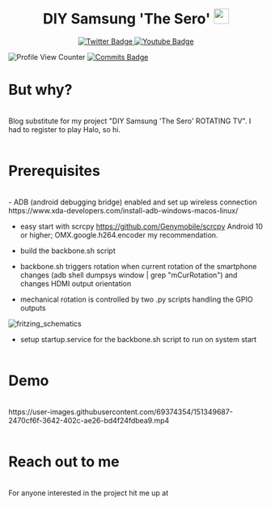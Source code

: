<div id="badges" align="center">
    <h1>
    DIY Samsung 'The Sero'
    <img src="https://media.giphy.com/media/hvRJCLFzcasrR4ia7z/giphy.gif" width="30px"/>
  </h1>  
  <a href="https://twitter.com/chialisp">
    <img src="https://img.shields.io/badge/Twitter-blue?style=for-the-badge&logo=twitter&logoColor=white" alt="Twitter Badge"/>
  </a>
  <a href="https://www.youtube.com/watch?v=43YDYoeRbvI">
    <img src="https://img.shields.io/badge/YouTube-red?style=for-the-badge&logo=youtube&logoColor=white" alt="Youtube Badge"/>
  </a>
</div>
  
   ![Profile View Counter](https://komarev.com/ghpvc/?username=su77ungr)
   [![Commits Badge](https://badges.pufler.dev/commits/monthly/su77ungr)](https://badges.pufler.dev)
    


<h1> But why? </h1>
<br>
Blog substitute for my project "DIY Samsung 'The Sero' ROTATING TV". I had to register to play Halo, so hi. 
<br><br>

<h1> Prerequisites </h1>
<br>
- ADB (android debugging bridge) enabled and set up wireless connection https://www.xda-developers.com/install-adb-windows-macos-linux/

- easy start with scrcpy https://github.com/Genymobile/scrcpy Android 10 or higher; OMX.google.h264.encoder my recommendation. 

- build the backbone.sh script

- backbone.sh triggers rotation when current rotation of the smartphone changes (adb shell dumpsys window | grep "mCurRotation") and changes HDMI output orientation

- mechanical rotation is controlled by two .py scripts handling the GPIO outputs

![fritzing_schematics](https://user-images.githubusercontent.com/69374354/151350150-bf3c5ae8-dfdf-45f4-bf81-3773bc25ae13.png)

- setup startup.service for the backbone.sh script to run on system start
<br><br>

<h1> Demo </h1>
<br>
https://user-images.githubusercontent.com/69374354/151349687-2470cf6f-3642-402c-ae26-bd4f24fdbea9.mp4
<br><br>

<h1> Reach out to me </h1>
<br>
For anyone interested in the project hit me up at <a href="mailto:bricksofchia@gmail.com"</a>
<br><br>
<!---
su77ungr/su77ungr is a special repository because its `README.md` (this file) appears on your GitHub profile.
You can click the Preview link to take a look at your changes.
--->
